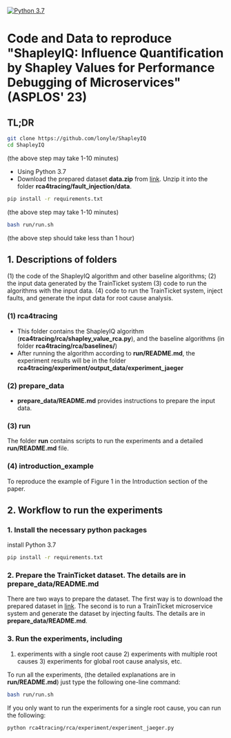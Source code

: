 [![Python 3.7](https://img.shields.io/badge/python-3.7-blue.svg)](https://www.python.org/downloads/release/python-370/)

# Code and Data to reproduce "ShapleyIQ: Influence Quantification by Shapley Values for Performance Debugging of Microservices" (ASPLOS' 23)

## TL;DR
```bash
git clone https://github.com/lonyle/ShapleyIQ
cd ShapleyIQ
```
(the above step may take 1-10 minutes)

- Using Python 3.7
- Download the prepared dataset **data.zip** from [link](https://1drv.ms/u/s!AuhX-fJM-sJvhHJOWRy9IOK1sDbv?e=zqutJo). Unzip it into the folder **rca4tracing/fault_injection/data**.
```bash
pip install -r requirements.txt
```
(the above step may take 1-10 minutes)

```bash
bash run/run.sh
```
(the above step should take less than 1 hour)

## 1. Descriptions of folders

(1) the code of the ShapleyIQ algorithm and other baseline algorithms; (2) the input data generated by the TrainTicket system (3) code to run the algorithms with the input data. (4) code to run the TrainTicket system, inject faults, and generate the input data for root cause analysis. 

<!-- ### technical_report.pdf
    It includes the proofs of all Theorems, the details on how to generalize to performance schema data and QPS data, etc. -->
### (1) rca4tracing 
* This folder contains the ShapleyIQ algorithm (**rca4tracing/rca/shapley_value_rca.py**), and the baseline algorithms (in folder **rca4tracing/rca/baselines/**)
* After running the algorithm according to **run/README.md**, the experiment results will be in the folder **rca4tracing/experiment/output_data/experiment_jaeger**

### (2) prepare_data
* **prepare_data/README.md** provides instructions to prepare the input data.


### (3) run 
The folder **run** contains scripts to run the experiments and a detailed **run/README.md** file.

### (4) introduction_example
To reproduce the example of Figure 1 in the Introduction section of the paper.

<!-- * We provide the code for all the baseline algorithms, the collected data from TrainTicket, and the collected MySQL performance schema data
    - The TrainTicket data is in fault_injection/data.zip
    - The performance schema data is in datasources/perf_schema/datasets/ 
    - The experiment results on TrainTicket are in experiment/output_data/experiment_jaeger.zip -->
<!-- ### Code_and_Data.zip
We provide the .zip file for the Code_and_Data folder (including the data), you can visit the following anonymized link to download it: **https://1drv.ms/u/s!AuhX-fJM-sJvgza0-Wy5i7cLBRFa?e=5OhBjw**

* We provide the .pyc file of ShapleyRCA in **rca4tracing/rca/shapley_value_rca.pyc** for reproduction of our experiment results. The Python source code of ShapleyRCA will be released once it is approved by our legal department. -->

## 2. Workflow to run the experiments
<!-- 1. Unzip the Code_and_Data.zip

In order to save space of this repo, we compress the data files.
Please unzip the Code_and_Data.zip that you have downloaded from  **https://1drv.ms/u/s!AuhX-fJM-sJvgza0-Wy5i7cLBRFa?e=5OhBjw** before you run the experiments. -->

### 1. Install the necessary python packages
install Python 3.7
```bash
pip install -r requirements.txt
```

### 2. Prepare the TrainTicket dataset. The details are in **prepare_data/README.md**
There are two ways to prepare the dataset. The first way is to download the prepared dataset in [link](https://1drv.ms/u/s!AuhX-fJM-sJvhHJOWRy9IOK1sDbv?e=zqutJo). The second is to run a TrainTicket microservice system and generate the dataset by injecting faults. The details are in **prepare_data/README.md**.

### 3. Run the experiments, including 
1) experiments with a single root cause 2) experiments with multiple root causes 3) experiments for global root cause analysis, etc. 


To run all the experiments, (the detailed explanations are in **run/README.md**) just type the following one-line command:
```bash
bash run/run.sh
```

If you only want to run the experiments for a single root cause, you can run the following:
```bash
python rca4tracing/rca/experiment/experiment_jaeger.py 
```



